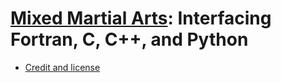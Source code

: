 

# [Mixed Martial Arts](https://coderefinery.github.io/mma/): Interfacing Fortran, C, C++, and Python

- [Credit and license](https://coderefinery.github.io/mma/license/)
